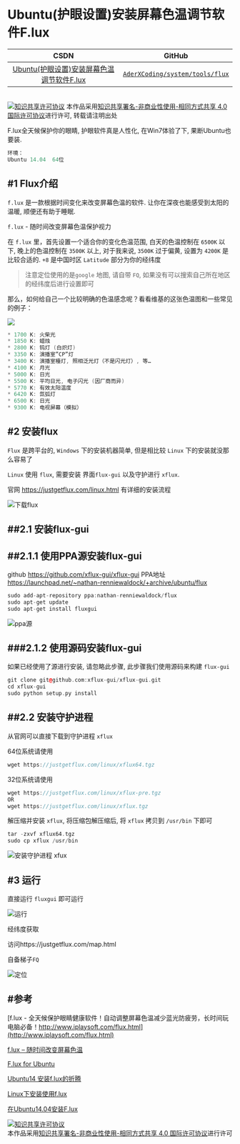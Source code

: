 Ubuntu(护眼设置)安装屏幕色温调节软件F.lux
=======


| CSDN | GitHub |
|:----:|:------:|
| [Ubuntu(护眼设置)安装屏幕色温调节软件F.lux](http://blog.csdn.net/gatieme/article/details/62922164) | [`AderXCoding/system/tools/flux`](https://github.com/gatieme/AderXCoding/tree/master/system/tools/flux) |


<br>
<a rel="license" href="http://creativecommons.org/licenses/by-nc-sa/4.0/"><img alt="知识共享许可协议" style="border-width:0" src="https://i.creativecommons.org/l/by-nc-sa/4.0/88x31.png" /></a>
本作品采用<a rel="license" href="http://creativecommons.org/licenses/by-nc-sa/4.0/">知识共享署名-非商业性使用-相同方式共享 4.0 国际许可协议</a>进行许可, 转载请注明出处
<br>


F.lux全天候保护你的眼睛, 护眼软件真是人性化, 在Win7体验了下, 果断Ubuntu也要装.

```cpp
环境：
Ubuntu 14.04  64位
```



#1	Flux介绍
-------


`f.lux` 是一款根据时间变化来改变屏幕色温的软件. 让你在深夜也能感受到太阳的温暖, 顺便还有助于睡眠.

`f.lux` - 随时间改变屏幕色温保护视力

在 `f.lux` 里，首先设置一个适合你的变化色温范围, 白天的色温控制在 `6500K` 以下, 晚上的色温控制在 `3500K` 以上, 对于我来说, `3500K` 过于偏黄, 设置为 `4200K` 是比较合适的. `+8` 是中国时区 `Latitude` 部分为你的经纬度

> 注意定位使用的是`google` 地图, 请自带 `FQ`, 如果没有可以搜索自己所在地区的经纬度后进行设置即可




那么，如何给自己一个比较明确的色温感念呢？看看维基的这张色温图和一些常见的例子：


![](medium.jpg)

```cpp
* 1700 K: 火柴光
* 1850 K: 蜡烛
* 2800 K: 钨灯 (白炽灯)
* 3350 K: 演播室”CP”灯
* 3400 K: 演播室檯灯, 照相泛光灯（不是闪光灯）, 等…
* 4100 K: 月光
* 5000 K: 日光
* 5500 K: 平均日光, 电子闪光 (因厂商而异)
* 5770 K: 有效太阳温度
* 6420 K: 氙弧灯
* 6500 K: 日光
* 9300 K: 电视屏幕（模拟）
```


#2	安装flux
-------

`Flux` 是跨平台的, `Windows` 下的安装机器简单, 但是相比较 `Linux` 下的安装就没那么容易了



`Linux` 使用 `flux`, 需要安装 界面`flux-gui` 以及守护进行 `xflux`.

官网 https://justgetflux.com/linux.html
有详细的安装流程


![下载flux](xflux-linux.png)

##2.1	安装flux-gui
-------

##2.1.1 使用PPA源安装flux-gui
-------


github https://github.com/xflux-gui/xflux-gui
PPA地址 https://launchpad.net/~nathan-renniewaldock/+archive/ubuntu/flux

```cpp
sudo add-apt-repository ppa:nathan-renniewaldock/flux
sudo apt-get update
sudo apt-get install fluxgui
```


![ppa源](flux-ppa.png)


###2.1.2	使用源码安装flux-gui
-------

如果已经使用了源进行安装, 请忽略此步骤, 此步骤我们使用源码来构建 `flux-gui`


```cpp
git clone git@github.com:xflux-gui/xflux-gui.git
cd xflux-gui
sudo python setup.py install
```



##2.2	安装守护进程
-------

从官网可以直接下载到守护进程 `xflux`

64位系统请使用


```cpp
wget https://justgetflux.com/linux/xflux64.tgz
```


32位系统请使用

```cpp
wget https://justgetflux.com/linux/xflux-pre.tgz
OR
wget https://justgetflux.com/linux/xflux.tgz
```

解压缩并安装 `xflux`, 将压缩包解压缩后, 将 `xflux` 拷贝到 `/usr/bin` 下即可

```cpp
tar -zxvf xflux64.tgz
sudo cp xflux /usr/bin
```

![安装守护进程 `xfux`](install-xflux.png)

#3	运行
-------


直接运行 `fluxgui` 即可运行


![运行](xflux-run.png)

经纬度获取

访问https://justgetflux.com/map.html

自备梯子`FQ`

![定位](location.png)


#参考
-------

[f.lux - 全天候保护眼睛健康软件！自动调整屏幕色温减少蓝光防疲劳，长时间玩电脑必备！http://www.iplaysoft.com/flux.html](http://www.iplaysoft.com/flux.html)


[f.lux – 随时间改变屏幕色温](http://www.appinn.com/flux/)

[F.lux for Ubuntu](https://kilianvalkhof.com/2010/linux/flux-for-ubuntu/)

[Ubuntu14 安装f.lux的折腾](http://blog.csdn.net/u012365926/article/details/53207824)

[Linux下安装使用f.lux](http://blog.csdn.net/zhangxiao93/article/details/46923577)

[在Ubuntu14.04安装F.lux](https://my.oschina.net/u/2003106/blog/374003)

<a rel="license" href="http://creativecommons.org/licenses/by-nc-sa/4.0/"><img alt="知识共享许可协议" style="border-width:0" src="https://i.creativecommons.org/l/by-nc-sa/4.0/88x31.png" /></a>
<br>
本作品采用<a rel="license" href="http://creativecommons.org/licenses/by-nc-sa/4.0/">知识共享署名-非商业性使用-相同方式共享 4.0 国际许可协议</a>进行许可
